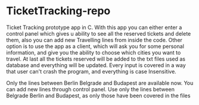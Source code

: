 # TicketTracking-repo
Ticket Tracking prototype app in C.
With this app you can either enter a control panel which gives u ability to see all the reserved tickets and delete them, also you can add new Travelling lines from inside the code.
Other option is to use the app as a client, which will ask you for some personal information, and give you the ability to choose which cities you want to travel.
At last all the tickets reserved will be added to the txt files used as database and everything will be updated.
Every input is covered in a way that user can't crash the program, and everything is case Insensitive.

Only the lines between Berlin Belgrade and Budapest are available now.
You can add new lines through control panel.
Use only the lines between Belgrade Berlin and Budapest, as only those have been covered in the files

